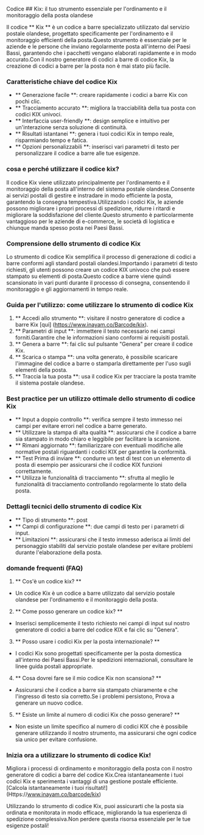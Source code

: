 Codice ## Kix: il tuo strumento essenziale per l'ordinamento e il monitoraggio della posta olandese

Il codice ** Kix ** è un codice a barre specializzato utilizzato dal servizio postale olandese, progettato specificamente per l'ordinamento e il monitoraggio efficienti della posta.Questo strumento è essenziale per le aziende e le persone che inviano regolarmente posta all'interno dei Paesi Bassi, garantendo che i pacchetti vengano elaborati rapidamente e in modo accurato.Con il nostro generatore di codici a barre di codice Kix, la creazione di codici a barre per la posta non è mai stato più facile.

### Caratteristiche chiave del codice Kix

- ** Generazione facile **: creare rapidamente i codici a barre Kix con pochi clic.
- ** Tracciamento accurato **: migliora la tracciabilità della tua posta con codici KIX univoci.
- ** Interfaccia user-friendly **: design semplice e intuitivo per un'interazione senza soluzione di continuità.
- ** Risultati istantanei **: genera i tuoi codici Kix in tempo reale, risparmiando tempo e fatica.
- ** Opzioni personalizzabili **: inserisci vari parametri di testo per personalizzare il codice a barre alle tue esigenze.

### cosa e perché utilizzare il codice kix?

Il codice Kix viene utilizzato principalmente per l'ordinamento e il monitoraggio della posta all'interno del sistema postale olandese.Consente ai servizi postali di gestire e instradare in modo efficiente la posta, garantendo la consegna tempestiva.Utilizzando i codici Kix, le aziende possono migliorare i propri processi di spedizione, ridurre i ritardi e migliorare la soddisfazione del cliente.Questo strumento è particolarmente vantaggioso per le aziende di e-commerce, le società di logistica e chiunque manda spesso posta nei Paesi Bassi.

### Comprensione dello strumento di codice Kix

Lo strumento di codice Kix semplifica il processo di generazione di codici a barre conformi agli standard postali olandesi.Importando i parametri di testo richiesti, gli utenti possono creare un codice KIX univoco che può essere stampato su elementi di posta.Questo codice a barre viene quindi scansionato in vari punti durante il processo di consegna, consentendo il monitoraggio e gli aggiornamenti in tempo reale.

### Guida per l'utilizzo: come utilizzare lo strumento di codice Kix

1. ** Accedi allo strumento **: visitare il nostro generatore di codice a barre Kix [qui] (https://www.inayam.co/Barcode/kix).
2. ** Parametri di input **: immettere il testo necessario nei campi forniti.Garantire che le informazioni siano conformi ai requisiti postali.
3. ** Genera a barre **: fai clic sul pulsante "Genera" per creare il codice Kix.
4. ** Scarica o stampa **: una volta generato, è possibile scaricare l'immagine del codice a barre o stamparla direttamente per l'uso sugli elementi della posta.
5. ** Traccia la tua posta **: usa il codice Kix per tracciare la posta tramite il sistema postale olandese.

### Best practice per un utilizzo ottimale dello strumento di codice Kix

- ** Input a doppio controllo **: verifica sempre il testo immesso nei campi per evitare errori nel codice a barre generato.
- ** Utilizzare la stampa di alta qualità **: assicurarsi che il codice a barre sia stampato in modo chiaro e leggibile per facilitare la scansione.
- ** Rimani aggiornato **: familiarizzare con eventuali modifiche alle normative postali riguardanti i codici KIX per garantire la conformità.
- ** Test Prima di inviare **: condurre un test di test con un elemento di posta di esempio per assicurarsi che il codice KIX funzioni correttamente.
- ** Utilizza le funzionalità di tracciamento **: sfrutta al meglio le funzionalità di tracciamento controllando regolarmente lo stato della posta.

### Dettagli tecnici dello strumento di codice Kix

- ** Tipo di strumento **: post
- ** Campi di configurazione **: due campi di testo per i parametri di input.
- ** Limitazioni **: assicurarsi che il testo immesso aderisca ai limiti del personaggio stabiliti dal servizio postale olandese per evitare problemi durante l'elaborazione della posta.

### domande frequenti (FAQ)

1. ** Cos'è un codice kix? **
- Un codice Kix è un codice a barre utilizzato dal servizio postale olandese per l'ordinamento e il monitoraggio della posta.

2. ** Come posso generare un codice kix? **
- Inserisci semplicemente il testo richiesto nei campi di input sul nostro generatore di codici a barre del codice KIX e fai clic su "Genera".

3. ** Posso usare i codici Kix per la posta internazionale? **
- I codici Kix sono progettati specificamente per la posta domestica all'interno dei Paesi Bassi.Per le spedizioni internazionali, consultare le linee guida postali appropriate.

4. ** Cosa dovrei fare se il mio codice Kix non scansiona? **
- Assicurarsi che il codice a barre sia stampato chiaramente e che l'ingresso di testo sia corretto.Se i problemi persistono, Prova a generare un nuovo codice.

5. ** Esiste un limite al numero di codici Kix che posso generare? **
- Non esiste un limite specifico al numero di codici KIX che è possibile generare utilizzando il nostro strumento, ma assicurarsi che ogni codice sia unico per evitare confusione.

### Inizia ora a utilizzare lo strumento di codice Kix!

Migliora i processi di ordinamento e monitoraggio della posta con il nostro generatore di codici a barre del codice Kix.Crea istantaneamente i tuoi codici Kix e sperimenta i vantaggi di una gestione postale efficiente.[Calcola istantaneamente i tuoi risultati!] (Https://www.inayam.co/barcode/kix)

Utilizzando lo strumento di codice Kix, puoi assicurarti che la posta sia ordinata e monitorata in modo efficace, migliorando la tua esperienza di spedizione complessiva.Non perdere questa risorsa essenziale per le tue esigenze postali!